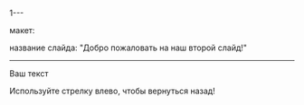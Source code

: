 1---

макет: 

название слайда: "Добро пожаловать на наш второй слайд!"

---

Ваш текст

Используйте стрелку влево, чтобы вернуться назад!
